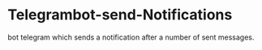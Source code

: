 # Telegrambot-send-Notifications
bot telegram which sends a notification after a number of sent messages.
